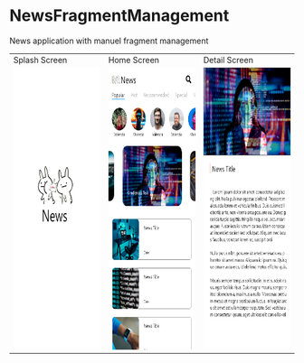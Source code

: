 # NewsFragmentManagement
News application with manuel fragment management

<table>
  <tr>
    <td>Splash Screen</td>
    <td>Home Screen</td>
    <td>Detail Screen</td>
  </tr>
  <tr>
    <td><img src="Splash Screen.png" width=270 height=500></td>
    <td><img src="Home Screen.png" width=270 height=500></td>
    <td><img src="Detail Screen.png" width=270 height=500></td>
  </tr>
 </table>
